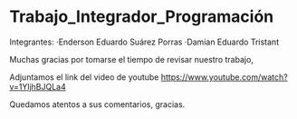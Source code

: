 # Trabajo_Integrador_Programación

Integrantes: 
·Enderson Eduardo Suárez Porras 
·Damian Eduardo Tristant

Muchas gracias por tomarse el tiempo de revisar nuestro trabajo,

Adjuntamos el link del video de youtube
https://www.youtube.com/watch?v=1YljhBJQLa4

Quedamos atentos a sus comentarios,
gracias.


